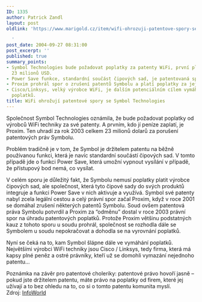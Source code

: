 ```yaml
---
ID: 1335
author: Patrick Zandl
layout: post
oldlink: 'https://www.marigold.cz/item/wifi-ohrozuji-patentove-spory-se-symbol-technologies

  '
post_date: 2004-09-27 08:31:00
post_excerpt: ''
published: true
summary_points:
- Symbol Technologies bude požadovat poplatky za patenty WiFi, první platí Proxim
  23 milionů USD.
- Power Save funkce, standardní součást čipových sad, je patentovaná společností Symbol.
- Proxim prohrál spor o zrušení patentů Symbolu a platí poplatky za jejich užívání.
- Cisco/Linksys, velký výrobce WiFi, je dalším potenciálním cílem vymáhání patentových
  poplatků.
title: WiFi ohrožují patentové spory se Symbol Technologies
---
```


<p>
Společnost Symbol Technologies oznámila, že bude požadovat poplatky od výrobců WiFi techniky za své patenty. A prvním, kdo jí peníze zaplatí, je Proxim. Ten uhradí za rok 2003 celkem 23 milionů dolarů za porušení patentových práv Symbolu. </p>

<p>
Problém tradičně je v tom, že Symbol je držitelem patentu na běžně používanou funkci, která je navíc standardní součástí čipových sad. V tomto případě jde o funkci Power Save, která umožní vypnout vysílání v případě, že přístupový bod nemá, co vysílat. </p>

<p>
V celém sporu je důležitý fakt, že Symbolu nemusí poplatky platit výrobce čipových sad, ale společnost, která tyto čipové sady do svých produktů integruje a funkci Power Save v nich aktivuje a využívá. Symbol své patenty nabyl zcela legální cestou a celý právní spor začal Proxim, když v roce 2001 se domáhal zrušení některých patentů Symbolu. Soud ovšem patentová práva Symbolu potvrdil a Proxim za &#8220;odměnu&#8221; dostal v roce 2003 právní spor na úhradu patentových poplatků. Protože Proxim většinu podstatných kauz z tohoto sporu u soudu prohrál, společnost se rozhodla dále se Symbolem u soudu nepokračovat a dohodla se na vyrovnání poplatků. </p>

<p>
Nyní se čeká na to, kam Symbol šlápne dále ve vymáhání poplatků. Největšími výrobci WiFi techniky jsou Cisco / Linksys, tedy firma, která má kapsy plné peněz a ostré právníky, kteří už se domohli vymazání nejednoho patentu…</p>

<p>
Poznámka na závěr pro patentové choleriky: patentové právo hovoří jasně – pokud jste držitelem patentu, máte právo na poplatky od firem, které jej užívají a to bez ohledu na to, co si o tomto patentu komunita myslí.<br/>Zdroj: <a href="http://www.infoworld.com/article/04/09/23/HNsymbolpatent_1.html?source=rss&amp;url=http://www.infoworld.com/article/04/09/23/HNsymbolpatent_1.html">InfoWorld</a>
</p>